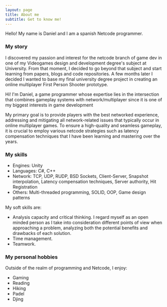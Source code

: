 ```yaml
---
layout: page
title: About me
subtitle: Get to know me!
---
```


Hello! My name is Daniel and I am a spanish Netcode programmer. 

### My story
I discovered my passion and interest for the netcode branch of game dev in one of my Videogames design and development degree's subject at University. From that moment, I decided to go beyond that subject and start learning from papers, blogs and code repositories. A few months later I decided I wanted to base my final university degree project in creating an online multiplayer First Person Shooter prototype.

Hi! I'm Daniel, a game programmer whose expertise lies in the intersection that combines gameplay systems with network/multiplayer since it is one of my biggest interests in game development

My primary goal is to provide players with the best networked experience, addressing and mitigating all network-related issues that typically occur in online multiplayer games. To ensure a high-quality and seamless gameplay, it is crucial to employ various netcode strategies such as latency compensation techniques that I have been learning and mastering over the years.

### My skills
- Engines: Unity
- Languages: C#, C++
- Network: TCP, UDP, RUDP, BSD Sockets, Client-Server, Snapshot interpolation, Latency compensation techniques, Server authority, Hit Registration
- Others: Multi-threaded programming, SOLID, OOP, Game design patterns

My soft skills are:
- Analysis capacity and critical thinking. I regard myself as an open minded person as I take into consideration different points of view when approaching a problem, analyzing both the potential benefits and drawbacks of each solution.
- Time management.
- Teamwork.

### My personal hobbies
Outside of the realm of programming and Netcode, I enjoy:
- Gaming
- Reading
- Hiking
- Padel
- Djing
